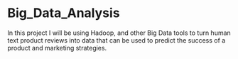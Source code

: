 # Big_Data_Analysis
In this project I will be using Hadoop, and other Big Data tools to turn human text product reviews into data that can be used to predict the success of a product and marketing strategies.
